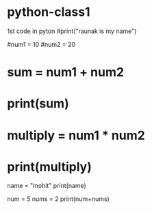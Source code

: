 # python-class1
1st code in pyton
#print("raunak is my name")

#num1 = 10
#num2 = 20
# sum =  num1 + num2
# print(sum)

# multiply = num1 * num2
# print(multiply)


name = "mohit"
print(name)

num = 5
nums = 2
print(num+nums)
